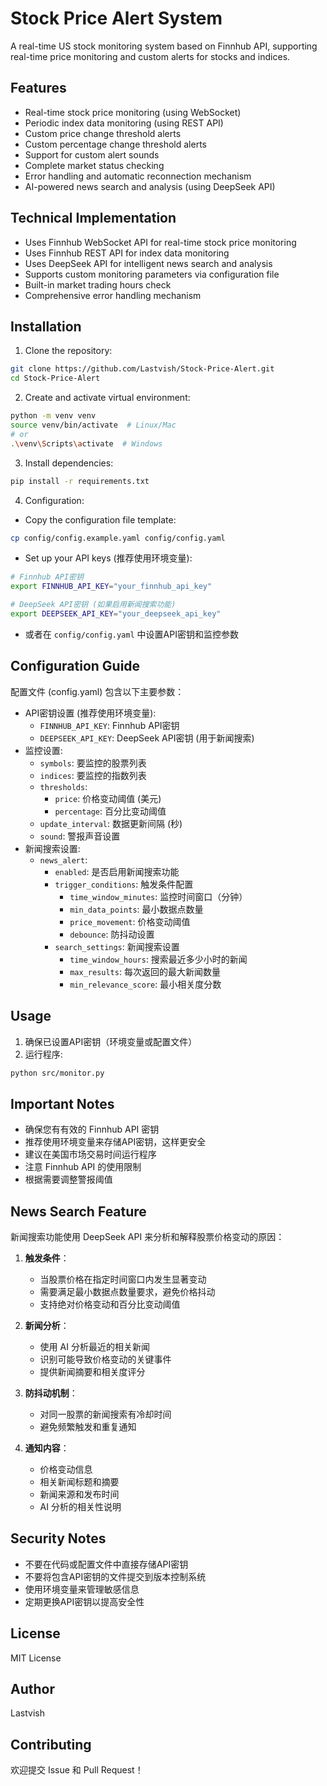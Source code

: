 # Stock Price Alert System

A real-time US stock monitoring system based on Finnhub API, supporting real-time price monitoring and custom alerts for stocks and indices.

## Features

- Real-time stock price monitoring (using WebSocket)
- Periodic index data monitoring (using REST API)
- Custom price change threshold alerts
- Custom percentage change threshold alerts
- Support for custom alert sounds
- Complete market status checking
- Error handling and automatic reconnection mechanism
- AI-powered news search and analysis (using DeepSeek API)

## Technical Implementation

- Uses Finnhub WebSocket API for real-time stock price monitoring
- Uses Finnhub REST API for index data monitoring
- Uses DeepSeek API for intelligent news search and analysis
- Supports custom monitoring parameters via configuration file
- Built-in market trading hours check
- Comprehensive error handling mechanism

## Installation

1. Clone the repository:
```bash
git clone https://github.com/Lastvish/Stock-Price-Alert.git
cd Stock-Price-Alert
```

2. Create and activate virtual environment:
```bash
python -m venv venv
source venv/bin/activate  # Linux/Mac
# or
.\venv\Scripts\activate  # Windows
```

3. Install dependencies:
```bash
pip install -r requirements.txt
```

4. Configuration:
- Copy the configuration file template:
```bash
cp config/config.example.yaml config/config.yaml
```
- Set up your API keys (推荐使用环境变量):
```bash
# Finnhub API密钥
export FINNHUB_API_KEY="your_finnhub_api_key"

# DeepSeek API密钥 (如果启用新闻搜索功能)
export DEEPSEEK_API_KEY="your_deepseek_api_key"
```
- 或者在 `config/config.yaml` 中设置API密钥和监控参数

## Configuration Guide

配置文件 (config.yaml) 包含以下主要参数：

- API密钥设置 (推荐使用环境变量):
  - `FINNHUB_API_KEY`: Finnhub API密钥
  - `DEEPSEEK_API_KEY`: DeepSeek API密钥 (用于新闻搜索)
- 监控设置:
  - `symbols`: 要监控的股票列表
  - `indices`: 要监控的指数列表
  - `thresholds`:
    - `price`: 价格变动阈值 (美元)
    - `percentage`: 百分比变动阈值
  - `update_interval`: 数据更新间隔 (秒)
  - `sound`: 警报声音设置
- 新闻搜索设置:
  - `news_alert`:
    - `enabled`: 是否启用新闻搜索功能
    - `trigger_conditions`: 触发条件配置
      - `time_window_minutes`: 监控时间窗口（分钟）
      - `min_data_points`: 最小数据点数量
      - `price_movement`: 价格变动阈值
      - `debounce`: 防抖动设置
    - `search_settings`: 新闻搜索设置
      - `time_window_hours`: 搜索最近多少小时的新闻
      - `max_results`: 每次返回的最大新闻数量
      - `min_relevance_score`: 最小相关度分数

## Usage

1. 确保已设置API密钥（环境变量或配置文件）
2. 运行程序:
```bash
python src/monitor.py
```

## Important Notes

- 确保您有有效的 Finnhub API 密钥
- 推荐使用环境变量来存储API密钥，这样更安全
- 建议在美国市场交易时间运行程序
- 注意 Finnhub API 的使用限制
- 根据需要调整警报阈值

## News Search Feature

新闻搜索功能使用 DeepSeek API 来分析和解释股票价格变动的原因：

1. **触发条件**：
   - 当股票价格在指定时间窗口内发生显著变动
   - 需要满足最小数据点数量要求，避免价格抖动
   - 支持绝对价格变动和百分比变动阈值

2. **新闻分析**：
   - 使用 AI 分析最近的相关新闻
   - 识别可能导致价格变动的关键事件
   - 提供新闻摘要和相关度评分

3. **防抖动机制**：
   - 对同一股票的新闻搜索有冷却时间
   - 避免频繁触发和重复通知

4. **通知内容**：
   - 价格变动信息
   - 相关新闻标题和摘要
   - 新闻来源和发布时间
   - AI 分析的相关性说明

## Security Notes

- 不要在代码或配置文件中直接存储API密钥
- 不要将包含API密钥的文件提交到版本控制系统
- 使用环境变量来管理敏感信息
- 定期更换API密钥以提高安全性

## License

MIT License

## Author

Lastvish

## Contributing

欢迎提交 Issue 和 Pull Request！
